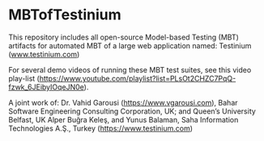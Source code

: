 # MBTofTestinium
This repository includes all open-source Model-based Testing (MBT) artifacts for automated MBT of a large web application named: Testinium (www.testinium.com)

For several demo videos of running these MBT test suites, see this video play-list (https://www.youtube.com/playlist?list=PLsOt2CHZC7PqQ-fzwk_6JEibyIOqeJN0e).

A joint work of:
Dr. Vahid Garousi (https://www.vgarousi.com​), Bahar Software Engineering Consulting Corporation, UK; and Queen’s University Belfast, UK
Alper Buğra Keleş, and Yunus Balaman, Saha Information Technologies A.Ş., Turkey (https://www.testinium.com)

